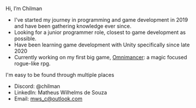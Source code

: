 Hi, I’m Chilman

* I've started my journey in programming and game development in 2019 and have been gathering knowledge ever since.
* Looking for a junior programmer role, closest to game development as possible.
* Have been learning game development with Unity specifically since late 2020
* Currently working on my first big game, [Omnimancer](https://store.steampowered.com/app/2694960/Omnimancer/): a magic focused rogue-like rpg.

I'm easy to be found through multiple places
  * Discord: @chilman
  * LinkedIn: Matheus Wilhelms de Souza
  * Email: mws_c@outlook.com

